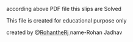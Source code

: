 according above PDF file this slips are Solved

This file is created for educational purpose only

created by @[RohantheRj ](https://github.com/RohantheRj/)
name-Rohan Jadhav
